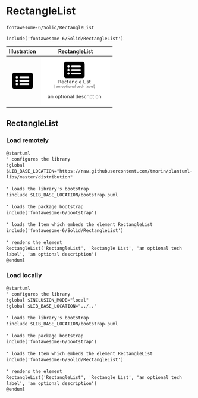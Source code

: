 # RectangleList


```text
fontawesome-6/Solid/RectangleList
```

```text
include('fontawesome-6/Solid/RectangleList')
```



| Illustration | RectangleList |
| :---: | :---: |
| ![illustration for Illustration](../../fontawesome-6/Solid/RectangleList.png) | ![illustration for RectangleList](../../fontawesome-6/Solid/RectangleList.Local.png) |




## RectangleList

### Load remotely
```plantuml
@startuml
' configures the library
!global $LIB_BASE_LOCATION="https://raw.githubusercontent.com/tmorin/plantuml-libs/master/distribution"

' loads the library's bootstrap
!include $LIB_BASE_LOCATION/bootstrap.puml

' loads the package bootstrap
include('fontawesome-6/bootstrap')

' loads the Item which embeds the element RectangleList
include('fontawesome-6/Solid/RectangleList')

' renders the element
RectangleList('RectangleList', 'Rectangle List', 'an optional tech label', 'an optional description')
@enduml
```

### Load locally
```plantuml
@startuml
' configures the library
!global $INCLUSION_MODE="local"
!global $LIB_BASE_LOCATION="../.."

' loads the library's bootstrap
!include $LIB_BASE_LOCATION/bootstrap.puml

' loads the package bootstrap
include('fontawesome-6/bootstrap')

' loads the Item which embeds the element RectangleList
include('fontawesome-6/Solid/RectangleList')

' renders the element
RectangleList('RectangleList', 'Rectangle List', 'an optional tech label', 'an optional description')
@enduml
```

